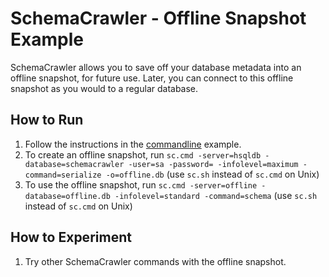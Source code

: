 # SchemaCrawler - Offline Snapshot Example
 
SchemaCrawler allows you to save off your database metadata into an 
offline snapshot, for future use. Later, you can connect to this offline 
snapshot as you would to a regular database.

## How to Run
1. Follow the instructions in the [commandline](../commandline/commandline-readme.html) example. 
2. To create an offline snapshot, run 
   `sc.cmd -server=hsqldb -database=schemacrawler -user=sa -password= -infolevel=maximum -command=serialize -o=offline.db` 
   (use `sc.sh` instead of `sc.cmd` on Unix)
3. To use the offline snapshot, run 
   `sc.cmd -server=offline -database=offline.db -infolevel=standard -command=schema` 
   (use `sc.sh` instead of `sc.cmd` on Unix)
   
## How to Experiment
1. Try other SchemaCrawler commands with the offline snapshot.
